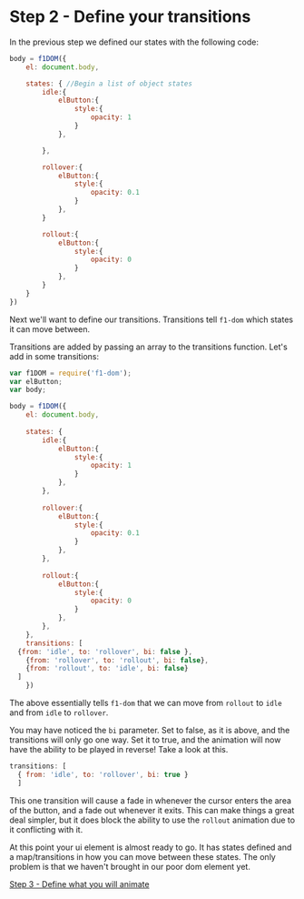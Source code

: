# Step 2 - Define your transitions

In the previous step we defined our states with the following code:

```javascript
body = f1DOM({
    el: document.body,

    states: { //Begin a list of object states
        idle:{
            elButton:{
                style:{
                    opacity: 1
                }
            },

        },

        rollover:{
            elButton:{
                style:{
                    opacity: 0.1
                }
            },
        }

        rollout:{
            elButton:{
                style:{
                    opacity: 0
                }
            },
        }
    }
})
```

Next we'll want to define our transitions. Transitions tell `f1-dom` which states it can move between.

Transitions are added by passing an array to the transitions function. Let's add in some transitions:

```javascript
var f1DOM = require('f1-dom');
var elButton;
var body;

body = f1DOM({
	el: document.body,
	
	states: {
		idle:{
			elButton:{
				style:{
					opacity: 1
				}
			},
		},
		
		rollover:{
			elButton:{
				style:{
					opacity: 0.1
				}
			},
		},
		
		rollout:{
			elButton:{
				style:{
					opacity: 0
				}
			},
		},
	}, 
	transitions: [
  {from: 'idle', to: 'rollover', bi: false },
	{from: 'rollover', to: 'rollout', bi: false},
	{from: 'rollout', to: 'idle', bi: false}
  ]
	})
```

The above essentially tells `f1-dom` that we can move from `rollout` to `idle` and from `idle` to `rollover`. 

You may have noticed the `bi` parameter. Set to false, as it is above, and the transitions will only go one way. Set it to true, and the animation will now have the ability to be played in reverse! Take a look at this.

```javascript
transitions: [
  { from: 'idle', to: 'rollover', bi: true }
  ]
```

This one transition will cause a fade in whenever the cursor enters the area of the button, and a fade out whenever it exits. This can make things a great deal simpler, but it does block the ability to use the `rollout` animation due to it conflicting with it.

At this point your ui element is almost ready to go. It has states defined and a map/transitions in how you can move between these states. The only problem is that we haven't brought in our poor dom element yet.

[Step 3 - Define what you will animate](step3.md)
